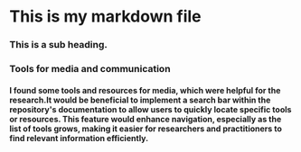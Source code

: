 # This is my markdown file
### This is a sub heading.
### Tools for media and communication
#### I found some tools and resources for media, which were helpful for the research.It would be beneficial to implement a search bar within the repository's documentation to allow users to quickly locate specific tools or resources. This feature would enhance navigation, especially as the list of tools grows, making it easier for researchers and practitioners to find relevant information efficiently.